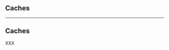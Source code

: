 <!-- .slide: id="gitlab_caches" class="vertical-center" -->

<i class="fa-duotone fa-database fa-8x fa-duotone-colors" style="float: right; color: grey;"></i>

## Caches

---

## Caches

XXX
